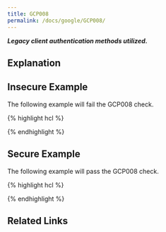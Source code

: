 ```yaml
---
title: GCP008
permalink: /docs/google/GCP008/
---
```


***Legacy client authentication methods utilized.***

## Explanation



## Insecure Example

The following example will fail the GCP008 check.

{% highlight hcl %}

{% endhighlight %}

## Secure Example

The following example will pass the GCP008 check.

{% highlight hcl %}

{% endhighlight %}

## Related Links


